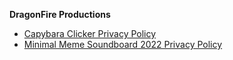 <strong>DragonFire Productions</strong>
</p> <ul><li><a href="https://dragonfire666hd.github.io/PrivacyPolicy.html" target="_blank" rel="noopener noreferrer">Capybara Clicker Privacy Policy</a></li><li><a href="https://dragonfire666hd.github.io/AppPrivacyPolicy.html" target="_blank" rel="noopener noreferrer">Minimal Meme Soundboard 2022 Privacy Policy</a></li><!----><!----><!----><!----><!----><!----><!----><!----><!----><!----><!----><!----><!----><!----><!----><!----><!----><!----><!----><!----><!----><!----><!----><!----><!----><!----></ul></div>
